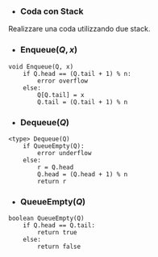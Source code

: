 - ### Coda con Stack
Realizzare una coda utilizzando due stack.

- ### Enqueue($Q, x$)
``` Pseudocodice TI:"Enqueue" "FOLD"
void Enqueue(Q, x)
	if Q.head == (Q.tail + 1) % n:
		error overflow
	else:
		Q[Q.tail] = x
		Q.tail = (Q.tail + 1) % n
```

- ### Dequeue($Q$)
``` Pseudocodice TI:"Dequeue" "FOLD"
<type> Dequeue(Q)
	if QueueEmpty(Q):
		error underflow
	else:
		r = Q.head
		Q.head = (Q.head + 1) % n
		return r
```

- ### QueueEmpty($Q$)
``` Pseudocodice TI:"QueueEmpty" "FOLD"
boolean QueueEmpty(Q)
	if Q.head == Q.tail:
		return true
	else:
		return false
```